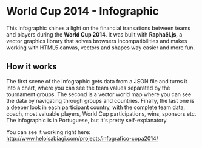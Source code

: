 # World Cup 2014 - Infographic
This infographic shines a light on the financial transations between teams and players during the **World Cup 2014**. It was built with **Raphaël.js**, a vector graphics library that solves browsers incompatibilities and makes working with HTML5 canvas, vectors and shapes way easier and more fun. 

## How it works ##
The first scene of the infographic gets data from a JSON file and turns it into a chart, where you can see the team values separated by the tournament groups. The second is a vector world map where you can see the data by navigating through groups and countries. Finally, the last one is a deeper look in each participant country, with the complete team data, coach, most valuable players, World Cup participations, wins, sponsors etc. The infographic is in Portuguese, but it's pretty self-explanatory.

You can see it working right here: http://www.heloisabiagi.com/projects/infografico-copa2014/

